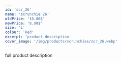 ```yaml
---
id: 'scr_26'
name: 'scrunchie 26'
oldPrice: '10.00$'
newPrice: '8.00$'
size: 'L'
colour: 'Red'
excerpt: 'product description'
cover_image: '/img/products/scrunchies/scr_26.webp'
---
```

full product description
